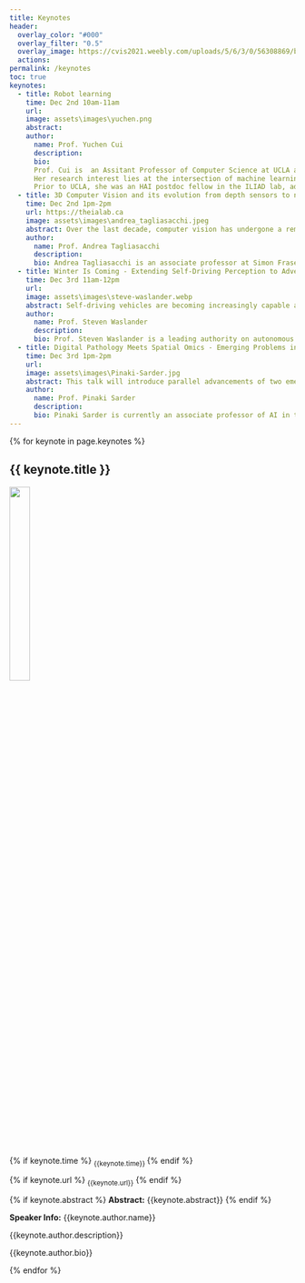 ```yaml
---
title: Keynotes
header:
  overlay_color: "#000"
  overlay_filter: "0.5"
  overlay_image: https://cvis2021.weebly.com/uploads/5/6/3/0/56308869/background-images/236520036.jpg
  actions:
permalink: /keynotes
toc: true
keynotes:
  - title: Robot learning
    time: Dec 2nd 10am-11am
    url: 
    image: assets\images\yuchen.png
    abstract: 
    author: 
      name: Prof. Yuchen Cui
      description:
      bio: 
      Prof. Cui is  an Assitant Professor of Computer Science at UCLA and director of the UCLA Robot Intelligence Lab.
      Her research interest lies at the intersection of machine learning, robotics, and human-robot interaction. Her work focuses on developing algorithms, frameworks, and systems that facilitate efficient robot learning from human interactions. Specifically, she investigates how to 1) develop efficient learning algorithms, 2) harvest untapped data modalities, and 3) design intuitive interfaces for interactive learning. Her ultimate goal is to democratize autonomation by making robots accessible to everyday users.
      Prior to UCLA, she was an HAI postdoc fellow in the ILIAD lab, advised by Dorsa Sadigh at Stanford University. She received my PhD from the University of Texas at Austin in 2021, advised by Scott Niekum.
  - title: 3D Computer Vision and its evolution from depth sensors to novel view synthesis 
    time: Dec 2nd 1pm-2pm
    url: https://theialab.ca 
    image: assets\images\andrea_tagliasacchi.jpeg
    abstract: Over the last decade, computer vision has undergone a remarkable transformation, with many difficult problems now considered solved. However, it is important to recognize that much of this progress is often confined to 2D images and videos, which only provide superficial understanding of the underlying 3D structure. Achieving a comprehensive understanding of 3D scenes remains largely an unsolved challenge. Solving this problem is crucial, as computer vision shifts from passive tasks, like search and surveillance, to more active applications that require 3D modeling, such as those that drive the decision-making process of embodied autonomous systems that interact with the 3D environment. In this talk, I will present my research journey through these areas, beginning with real-time processing techniques for Kinect-style sensors in computer graphics leading to the development of neural 3D representations, and their unsupervised training through "novel-view synthesis" objectives.
    author: 
      name: Prof. Andrea Tagliasacchi 
      description: 
      bio: Andrea Tagliasacchi is an associate professor at Simon Fraser University (Vancouver, Canada) where he holds the appointment of Visual Computing Research Chair within the school of computing science. He is also a part-time (20%) staff research scientist at Google DeepMind (Toronto, Canada), as well as an associate professor (status only) in the computer science department at the University of Toronto. Before joining SFU, he spent four wonderful years as a full-time researcher at Google (mentored by Paul Lalonde, Geoffrey Hinton, and David Fleet). Before joining Google, he was an assistant professor at the University of Victoria (2015-2017), where he held the Industrial Research Chair in 3D Sensing (jointly sponsored by Google and Intel). His alma mater include EPFL (postdoc) SFU (PhD, NSERC Alexander Graham Bell fellow) and Politecnico di Milano (MSc, gold medalist). Several of his papers have received best-paper award nominations at top-tier graphics and vision conferences, and he is the recipient of the 2015 SGP best paper award, the 2020 CVPR best student paper award, and the 2024 CVPR best paper award (honorable mention). His research focuses on 3D visual perception, which lies at the intersection of computer vision, computer graphics and machine learning. For more information, please visit https://theialab.ca. 
  - title: Winter Is Coming - Extending Self-Driving Perception to Adverse Weather
    time: Dec 3rd 11am-12pm
    url:
    image: assets\images\steve-waslander.webp
    abstract: Self-driving vehicles are becoming increasingly capable and closer to large-scale deployment.  However, they are primarily restricted to operation in a few specific cities with favorable weather conditions.  In this talk, I will describe my research into enabling self-driving perception to succeed in adverse weather, be it snow, rain or fog.  I will outline the many challenges that degraded sensing presents, and identify the key limitations of current learning techniques which struggle to generalize to the wide variety of conditions that autonomous vehicles can encounter.  I will then discuss ongoing projects in my lab that are investigating generalization, adaptation, distillation and self-supervised learning as techniques to help rapidly expand the operational domain of perception networks, without heavy reliance on new labels in each domain.  This work will accelerate deployment of large autonomous vehicle fleets into new cities with more varied weather conditions.
    author:
      name: Prof. Steven Waslander
      description: 
      bio: Prof. Steven Waslander is a leading authority on autonomous aerial and ground vehicles, including multirotor drones and autonomous driving vehicles. Simultaneous Localization and Mapping (SLAM) and multi-vehicle systems. He received his B.Sc.E.in 1998 from Queen’s University, his M.S. in 2002 and his Ph.D. in 2007, both from Stanford University in Aeronautics and Astronautics, where as a graduate student he created the Stanford Testbed of Autonomous Rotorcraft for Multi-Agent Control (STARMAC), the world’s most capable outdoor multi-vehicle quadrotor platform at the time. He was a Control Systems Analyst for Pratt & Whitney Canada from 1998 to 2001. He was recruited to Waterloo from Stanford in 2008, where he founded and directs the Waterloo Autonomous Vehicle Laboratory (WAVELab), extending the state of the art in autonomous drones and autonomous driving through advances in localization and mapping, object detection and tracking, integrated planning and control methods and multi-robot coordination. In 2018, he joined the University of Toronto Institute for Aerospace Studies (UTIAS), and founded the Toronto Robotics and Artificial Intelligence Laboratory (TRAILab). He is an active member of the University of Toronto Robotics Institute, for which he acts as Chair of the Partner Consortium Committee.
  - title: Digital Pathology Meets Spatial Omics - Emerging Problems in Data Integration, Solutions, and New Opportunities 
    time: Dec 3rd 1pm-2pm 
    url: 
    image: assets\images\Pinaki-Sarder.jpg
    abstract: This talk will introduce parallel advancements of two emerging fields, computational pathology and spatial –omics, in the modern era of biomedical sciences.  Accordingly, my team leverages computational image analysis tools and best engineering practices to integrate spatial –omics datasets with their associated histology images, to draw meaningful conclusions. We work to fundamentally understand cell type and cell state compositions and underlying quantitative morphometric features at various scales from transcripts to tissue microanatomy. Additionally, I will highlight our ongoing efforts within the Human Biomolecular Atlas Project (HuBMAP), a consortium spanning 42 sites, focused on creating an atlas of the human body at the cellular level using spatial technologies. Moreover, I will discuss the detection and segmentation of multiple cell types and cell states as well as tissue microanatomy exclusively from brightfield histology images. Furthermore, I'll explore several use-case studies of these tools including use in kidney disease trajectory prediction, relevant to the NIH Kidney Precision Medicine Project (KPMP) consortium, and distinguishing glomeruli with chronic and acute injury. Additionally, I will demonstrate our cloud-based open-source distributed software systems (FUSION Functional Unit State IdentificatiON in Whole Slide Images, accessible at http://fusion.hubmapconsortium.org/, and CompRePS Computational Renal Pathology Suite, accessible at https://athena.rc.ufl.edu/). These systems are designed to conduct various computational image analysis tasks related to digital pathology, starting with the analysis of brightfield histology images and extending to the integration of histology with spatial omics data. We'll conclude by discussing new opportunities and potential directions for collective contributions in the field of computational pathology.
    author:
      name: Prof. Pinaki Sarder
      description: 
      bio: Pinaki Sarder is currently an associate professor of AI in the Section of Quantitative Health of the Department of Medicine, as well as the Associate Director for Imaging in the Intelligent Critical Care Center at the University of Florida (UF). Before joining UF, he was an associate professor in the Departments of Pathology & Anatomical Sciences and Biomedical Engineering at the University at Buffalo (UB), where he was at the center of building the computationally enabled graduate program Computational Cell Biology, Anatomy, and Pathology. Prior to UB, he completed post-doctoral training at Mallinckrodt Institute of Radiology at the Washington University in St. Louis (WUSTL) School of Medicine. He received his B.Tech. degree in electrical engineering from the Indian Institute of Technology, Kanpur, in 2003, and M.Sc. and Ph.D. degrees in electrical engineering from WUSTL in 2010.
---
```


{% for keynote in page.keynotes %}
## {{ keynote.title }}
<img src="{{ keynote.image}}" class="align-left" style="width: calc(30% - 0.5em);"/>

{% if keynote.time %} <sub>{{keynote.time}} </sub>  {% endif %}


{% if keynote.url %} <sub> {{keynote.url}}</sub> {% endif %}

{% if keynote.abstract %}
**Abstract:** 
{{keynote.abstract}}
{% endif %}

**Speaker Info:**
{{keynote.author.name}}

{{keynote.author.description}}

{{keynote.author.bio}}

{% endfor %}
